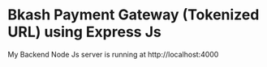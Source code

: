 # Bkash Payment Gateway (Tokenized URL) using Express Js

My Backend Node Js server is running at http://localhost:4000
